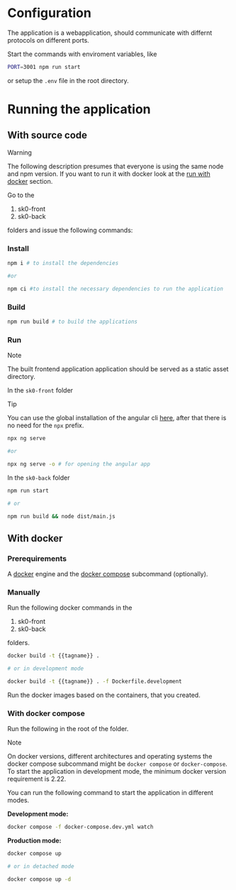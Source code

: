 # Configuration

The application is a webapplication, should communicate with differnt protocols on different ports.

Start the commands with enviroment variables, like

```bash
PORT=3001 npm run start
```

or setup the `.env` file in the root directory.

# Running the application

## With source code

> [!WARNING]  
> The following description presumes that everyone is using the same node and npm version. If you want to run it with docker look at the [run with docker](#with-docker) section.

Go to the

1. sk0-front
2. sk0-back

folders and issue the following commands:

### Install

```bash
npm i # to install the dependencies

#or

npm ci #to install the necessary dependencies to run the application
```

### Build

```bash
npm run build # to build the applications
```

### Run

> [!NOTE]  
> The built frontend application application should be served as a static asset directory.

In the `sk0-front` folder

> [!TIP]  
> You can use the global installation of the angular cli [here](https://angular.io/cli#installing-angular-cli), after that there is no need for the `npx` prefix.

```bash
npx ng serve

#or

npx ng serve -o # for opening the angular app
```

In the `sk0-back` folder

```bash
npm run start

# or

npm run build && node dist/main.js
```

## With docker

### Prerequirements

A [docker](https://www.docker.com/) engine and the [docker compose](https://docs.docker.com/compose/) subcommand (optionally).

### Manually

Run the following docker commands in the

1. sk0-front
2. sk0-back

folders.

```bash
docker build -t {{tagname}} .

# or in development mode

docker build -t {{tagname}} . -f Dockerfile.development
```

Run the docker images based on the containers, that you created.

### With docker compose

Run the following in the root of the folder.

> [!NOTE]  
> On docker versions, different architectures and operating systems the docker compose subcommand might be `docker compose` or `docker-compose`.
> To start the application in development mode, the minimum docker version requirement is 2.22.

You can run the following command to start the application in different modes.

**Development mode:**

```bash
docker compose -f docker-compose.dev.yml watch
```

**Production mode:**

```bash
docker compose up

# or in detached mode

docker compose up -d
```
